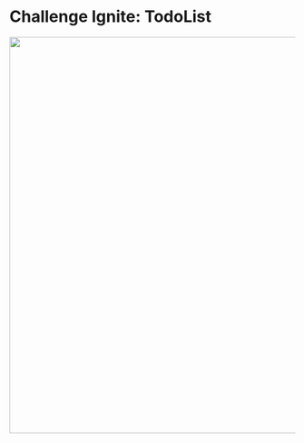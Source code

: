 # Challenge Ignite: TodoList

<div align="center">
  <img width="700" src="https://user-images.githubusercontent.com/86172286/219900404-93db9eaf-3020-4b0f-bfa4-bd23a5865161.gif">
</div>
